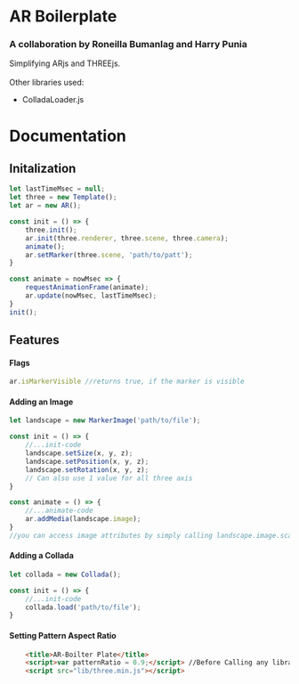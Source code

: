 # AR Boilerplate

### A collaboration by Roneilla Bumanlag and Harry Punia
Simplifying ARjs and THREEjs.
<br>
<br>
Other libraries used:
<br>
- ColladaLoader.js

# Documentation

## Initalization
```Javascript
let lastTimeMsec = null;
let three = new Template();
let ar = new AR();

const init = () => {
    three.init();
    ar.init(three.renderer, three.scene, three.camera);
    animate();
    ar.setMarker(three.scene, 'path/to/patt');
}

const animate = nowMsec => {
    requestAnimationFrame(animate);
    ar.update(nowMsec, lastTimeMsec);
}
init();
```

## Features

#### Flags

```Javascript
ar.isMarkerVisible //returns true, if the marker is visible
```

#### Adding an Image

```Javascript
let landscape = new MarkerImage('path/to/file');

const init = () => {
    //...init-code
    landscape.setSize(x, y, z);
    landscape.setPosition(x, y, z);
    landscape.setRotation(x, y, z);
    // Can also use 1 value for all three axis
}

const animate = () => {
    //...animate-code
    ar.addMedia(landscape.image);
}
//you can access image attributes by simply calling landscape.image.scale.x and so on
```

#### Adding a Collada

```Javascript
let collada = new Collada();

const init = () => {
    //...init-code
    collada.load('path/to/file');
}
```

#### Setting Pattern Aspect Ratio

```HTML
    <title>AR-Boilter Plate</title>
    <script>var patternRatio = 0.9;</script> //Before Calling any libraries, give a value to patternRatio
    <script src="lib/three.min.js"></script>
```
